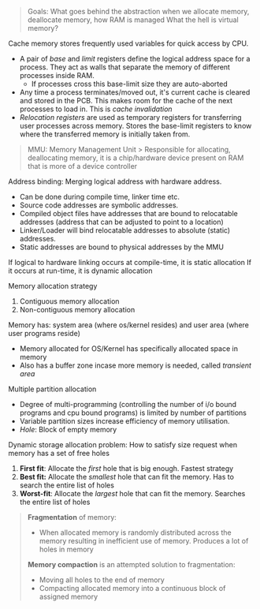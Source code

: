 > Goals:
> What goes behind the abstraction when we allocate memory, deallocate memory, how RAM is managed
> What the hell is virtual memory?

Cache memory stores frequently used variables for quick access by CPU.

- A pair of *base* and *limit* registers define the logical address space for a process. They act as walls that separate the memory of different processes inside RAM. 
	- If processes cross this base-limit size they are auto-aborted
- Any time  a process terminates/moved out, it's current cache is cleared and stored in the PCB. This makes room for the cache of the next processes to load in. This is *cache invalidation* 
- *Relocation registers* are used as temporary registers for transferring user processes across memory. Stores the base-limit registers to know where the transferred memory is initially taken from.
> MMU: Memory Management Unit > Responsible for allocating, deallocating memory, it is a chip/hardware device present on RAM that is more of a device controller

Address binding: Merging logical address with hardware address. 
- Can be done during compile time, linker time etc.
- Source code addresses are symbolic addresses.
- Compiled object files have addresses that are bound to relocatable addresses (address that can be adjusted to point to a location)
- Linker/Loader will bind relocatable addresses to absolute (static) addresses.
- Static addresses are bound to physical addresses by the MMU

If logical to hardware linking occurs at compile-time, it is static allocation
If it occurs at run-time, it is dynamic allocation

Memory allocation strategy
1. Contiguous memory allocation
2. Non-contiguous memory allocation

Memory has: system area (where os/kernel resides) and user area (where user programs reside) 
- Memory allocated for OS/Kernel has specifically allocated space in memory
- Also has a buffer zone incase more memory is needed, called *transient area*

Multiple partition allocation
- Degree of multi-programming (controlling the number of i/o bound programs and cpu bound programs) is limited by number of partitions
- Variable partition sizes increase efficiency of memory utilisation.
- *Hole*: Block of empty memory 

Dynamic storage allocation problem: How to satisfy size request when memory has a set of free holes
1. **First fit**: Allocate the *first* hole that is big enough. Fastest strategy
2. **Best fit:** Allocate the *smallest* hole that can fit the memory. Has to search the entire list of holes
3. **Worst-fit**: Allocate the *largest* hole that can fit the memory. Searches the entire list of holes

> **Fragmentation** of memory:
> - When allocated memory is randomly distributed across the memory resulting in inefficient use of memory. Produces a lot of holes in memory
> 
> **Memory compaction** is an attempted solution to fragmentation:
> - Moving all holes to the end of memory
> - Compacting allocated memory into a continuous block of assigned memory

